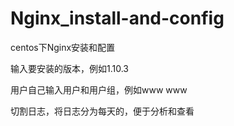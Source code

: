 # Nginx_install-and-config

centos下Nginx安装和配置

输入要安装的版本，例如1.10.3

用户自己输入用户和用户组，例如www www

切割日志，将日志分为每天的，便于分析和查看
